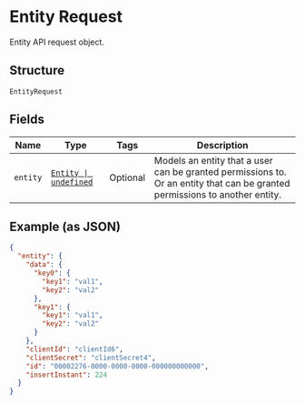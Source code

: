 
# Entity Request

Entity API request object.

## Structure

`EntityRequest`

## Fields

| Name | Type | Tags | Description |
|  --- | --- | --- | --- |
| `entity` | [`Entity \| undefined`](../../doc/models/entity.md) | Optional | Models an entity that a user can be granted permissions to. Or an entity that can be granted permissions to another entity. |

## Example (as JSON)

```json
{
  "entity": {
    "data": {
      "key0": {
        "key1": "val1",
        "key2": "val2"
      },
      "key1": {
        "key1": "val1",
        "key2": "val2"
      }
    },
    "clientId": "clientId6",
    "clientSecret": "clientSecret4",
    "id": "00002276-0000-0000-0000-000000000000",
    "insertInstant": 224
  }
}
```


